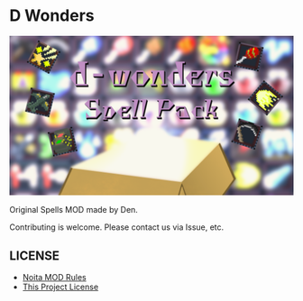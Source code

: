 # D Wonders

![preview_image](./workshop_preview_image.png)

Original Spells MOD made by Den.

Contributing is welcome. 
Please contact us via Issue, etc.

## LICENSE

- [Noita MOD Rules](docs/NOITA_MOD_RULES.md)
- [This Project License](docs/LICENSE)

